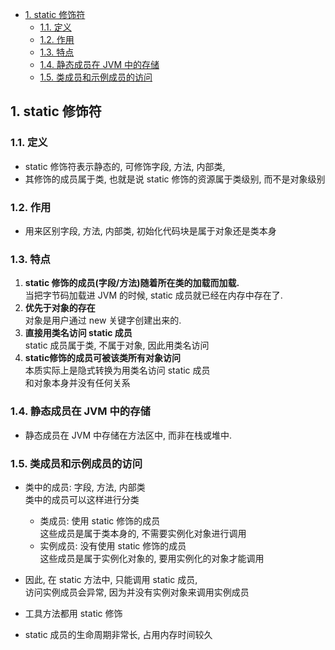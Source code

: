 <!-- TOC -->

- [1. static 修饰符](#1-static-修饰符)
  - [1.1. 定义](#11-定义)
  - [1.2. 作用](#12-作用)
  - [1.3. 特点](#13-特点)
  - [1.4. 静态成员在 JVM 中的存储](#14-静态成员在-jvm-中的存储)
  - [1.5. 类成员和示例成员的访问](#15-类成员和示例成员的访问)

<!-- /TOC -->

## 1. static 修饰符

### 1.1. 定义
- static 修饰符表示静态的, 可修饰字段, 方法, 内部类,  
- 其修饰的成员属于类, 也就是说 static 修饰的资源属于类级别, 而不是对象级别

### 1.2. 作用
- 用来区别字段, 方法, 内部类, 初始化代码块是属于对象还是类本身

### 1.3. 特点
1. **static 修饰的成员(字段/方法)随着所在类的加载而加载.**   
   当把字节码加载进 JVM 的时候, static 成员就已经在内存中存在了.   
2. **优先于对象的存在**    
   对象是用户通过 new 关键字创建出来的.   
3. **直接用类名访问 static 成员**   
   static 成员属于类, 不属于对象, 因此用类名访问
4. **static修饰的成员可被该类所有对象访问**   
   本质实际上是隐式转换为用类名访问 static 成员  
   和对象本身并没有任何关系

### 1.4. 静态成员在 JVM 中的存储
- 静态成员在 JVM 中存储在方法区中, 而非在栈或堆中.

### 1.5. 类成员和示例成员的访问
- 类中的成员: 字段, 方法, 内部类     
  类中的成员可以这样进行分类    
  - 类成员: 使用 static 修饰的成员  
    这些成员是属于类本身的, 不需要实例化对象进行调用
  - 实例成员: 没有使用 static 修饰的成员  
    这些成员是属于实例化对象的, 要用实例化的对象才能调用

- 因此, 在 static 方法中, 只能调用 static 成员,  
  访问实例成员会异常, 因为并没有实例对象来调用实例成员

- 工具方法都用 static 修饰
- static 成员的生命周期非常长, 占用内存时间较久
